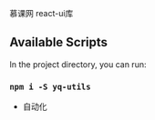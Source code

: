慕课网 react-ui库

## Available Scripts

In the project directory, you can run:

### `npm i -S yq-utils`

- 自动化
